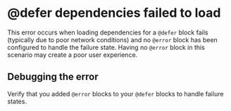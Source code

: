 # @defer dependencies failed to load

This error occurs when loading dependencies for a `@defer` block fails (typically due to poor network conditions) and no `@error` block has been configured to handle the failure state. Having no `@error` block in this scenario may create a poor user experience.

## Debugging the error
Verify that you added `@error` blocks to your `@defer` blocks to handle failure states.